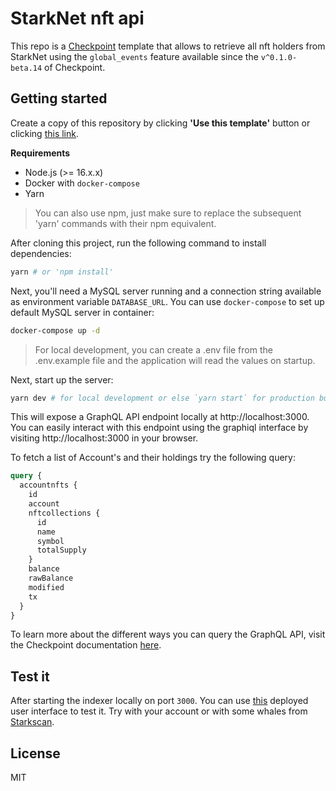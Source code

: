 # StarkNet nft api

This repo is a [Checkpoint](https://checkpoint.fyi) template that allows to retrieve all nft holders from StarkNet using the `global_events` feature available since the `v^0.1.0-beta.14` of Checkpoint.

## Getting started

Create a copy of this repository by clicking **'Use this template'** button or clicking [this
link](https://github.com/snapshot-labs/token-api-checkpoint/generate).

**Requirements**

- Node.js (>= 16.x.x)
- Docker with `docker-compose`
- Yarn

> You can also use npm, just make sure to replace the subsequent 'yarn' commands with their npm equivalent.

After cloning this project, run the following command to install dependencies:

```bash
yarn # or 'npm install'
```

Next, you'll need a MySQL server running and a connection string available as environment variable `DATABASE_URL`.
You can use `docker-compose` to set up default MySQL server in container:

```bash
docker-compose up -d
```

> For local development, you can create a .env file from the .env.example file and the application will read the values on startup.

Next, start up the server:

```bash
yarn dev # for local development or else `yarn start` for production build.
```

This will expose a GraphQL API endpoint locally at http://localhost:3000. You can easily interact with this endpoint using the graphiql interface by visiting http://localhost:3000 in your browser.

To fetch a list of Account's and their holdings try the following query:

```graphql
query {
  accountnfts {
    id
    account
    nftcollections {
      id
      name
      symbol
      totalSupply
    }
    balance
    rawBalance
    modified
    tx
  }
}
```

To learn more about the different ways you can query the GraphQL API, visit the Checkpoint documentation [here](https://docs.checkpoint.fyi/).

## Test it

After starting the indexer locally on port `3000`. You can use [this](https://checkpoint-token-api-ui.vercel.app/) deployed user interface to test it. Try with your account or with some whales from [Starkscan](https://starkscan.co/accounts).

## License

MIT
